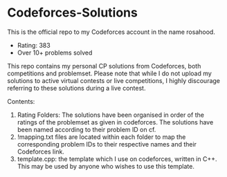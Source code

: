 # Codeforces-Solutions

This is the official repo to my Codeforces account in the name rosahood. 
-  Rating: 383
-  Over 10+ problems solved

This repo contains my personal CP solutions from Codeforces, both competitions and problemset. Please note that while I do not upload my solutions to active virtual contests or live competitions, I highly discourage referring to these solutions during a live contest.

Contents:
1. Rating Folders: The solutions have been organised in order of the ratings of the problemset as given in codeforces. The solutions have been named according to their problem ID on cf.
2. !mapping.txt files are located within each folder to map the corresponding problem IDs to their respective names and their Codeforces link.
3. template.cpp: the template which I use on codeforces, written in C++. This may be used by anyone who wishes to use this template.
